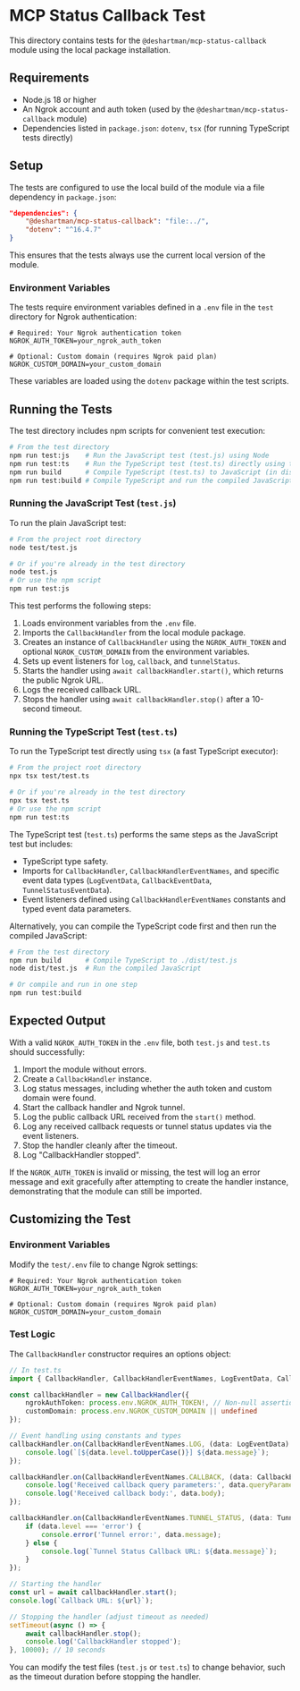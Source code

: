 # MCP Status Callback Test

This directory contains tests for the `@deshartman/mcp-status-callback` module using the local package installation.

## Requirements

- Node.js 18 or higher
- An Ngrok account and auth token (used by the `@deshartman/mcp-status-callback` module)
- Dependencies listed in `package.json`: `dotenv`, `tsx` (for running TypeScript tests directly)

## Setup

The tests are configured to use the local build of the module via a file dependency in `package.json`:

```json
"dependencies": {
    "@deshartman/mcp-status-callback": "file:../",
    "dotenv": "^16.4.7"
}
```

This ensures that the tests always use the current local version of the module.

### Environment Variables

The tests require environment variables defined in a `.env` file in the `test` directory for Ngrok authentication:

```dotenv
# Required: Your Ngrok authentication token
NGROK_AUTH_TOKEN=your_ngrok_auth_token

# Optional: Custom domain (requires Ngrok paid plan)
NGROK_CUSTOM_DOMAIN=your_custom_domain
```

These variables are loaded using the `dotenv` package within the test scripts.

## Running the Tests

The test directory includes npm scripts for convenient test execution:

```bash
# From the test directory
npm run test:js    # Run the JavaScript test (test.js) using Node
npm run test:ts    # Run the TypeScript test (test.ts) directly using tsx
npm run build      # Compile TypeScript (test.ts) to JavaScript (in dist/)
npm run test:build # Compile TypeScript and run the compiled JavaScript test
```

### Running the JavaScript Test (`test.js`)

To run the plain JavaScript test:

```bash
# From the project root directory
node test/test.js

# Or if you're already in the test directory
node test.js
# Or use the npm script
npm run test:js
```

This test performs the following steps:
1. Loads environment variables from the `.env` file.
2. Imports the `CallbackHandler` from the local module package.
3. Creates an instance of `CallbackHandler` using the `NGROK_AUTH_TOKEN` and optional `NGROK_CUSTOM_DOMAIN` from the environment variables.
4. Sets up event listeners for `log`, `callback`, and `tunnelStatus`.
5. Starts the handler using `await callbackHandler.start()`, which returns the public Ngrok URL.
6. Logs the received callback URL.
7. Stops the handler using `await callbackHandler.stop()` after a 10-second timeout.

### Running the TypeScript Test (`test.ts`)

To run the TypeScript test directly using `tsx` (a fast TypeScript executor):

```bash
# From the project root directory
npx tsx test/test.ts

# Or if you're already in the test directory
npx tsx test.ts
# Or use the npm script
npm run test:ts
```

The TypeScript test (`test.ts`) performs the same steps as the JavaScript test but includes:
- TypeScript type safety.
- Imports for `CallbackHandler`, `CallbackHandlerEventNames`, and specific event data types (`LogEventData`, `CallbackEventData`, `TunnelStatusEventData`).
- Event listeners defined using `CallbackHandlerEventNames` constants and typed event data parameters.

Alternatively, you can compile the TypeScript code first and then run the compiled JavaScript:

```bash
# From the test directory
npm run build      # Compile TypeScript to ./dist/test.js
node dist/test.js  # Run the compiled JavaScript

# Or compile and run in one step
npm run test:build
```

## Expected Output

With a valid `NGROK_AUTH_TOKEN` in the `.env` file, both `test.js` and `test.ts` should successfully:
1. Import the module without errors.
2. Create a `CallbackHandler` instance.
3. Log status messages, including whether the auth token and custom domain were found.
4. Start the callback handler and Ngrok tunnel.
5. Log the public callback URL received from the `start()` method.
6. Log any received callback requests or tunnel status updates via the event listeners.
7. Stop the handler cleanly after the timeout.
8. Log "CallbackHandler stopped".

If the `NGROK_AUTH_TOKEN` is invalid or missing, the test will log an error message and exit gracefully after attempting to create the handler instance, demonstrating that the module can still be imported.

## Customizing the Test

### Environment Variables

Modify the `test/.env` file to change Ngrok settings:

```dotenv
# Required: Your Ngrok authentication token
NGROK_AUTH_TOKEN=your_ngrok_auth_token

# Optional: Custom domain (requires Ngrok paid plan)
NGROK_CUSTOM_DOMAIN=your_custom_domain
```

### Test Logic

The `CallbackHandler` constructor requires an options object:

```typescript
// In test.ts
import { CallbackHandler, CallbackHandlerEventNames, LogEventData, CallbackEventData, TunnelStatusEventData } from '@deshartman/mcp-status-callback';

const callbackHandler = new CallbackHandler({
    ngrokAuthToken: process.env.NGROK_AUTH_TOKEN!, // Non-null assertion used after check
    customDomain: process.env.NGROK_CUSTOM_DOMAIN || undefined
});

// Event handling using constants and types
callbackHandler.on(CallbackHandlerEventNames.LOG, (data: LogEventData) => {
    console.log(`[${data.level.toUpperCase()}] ${data.message}`);
});

callbackHandler.on(CallbackHandlerEventNames.CALLBACK, (data: CallbackEventData) => {
    console.log('Received callback query parameters:', data.queryParameters);
    console.log('Received callback body:', data.body);
});

callbackHandler.on(CallbackHandlerEventNames.TUNNEL_STATUS, (data: TunnelStatusEventData) => {
    if (data.level === 'error') {
        console.error('Tunnel error:', data.message);
    } else {
        console.log(`Tunnel Status Callback URL: ${data.message}`);
    }
});

// Starting the handler
const url = await callbackHandler.start();
console.log(`Callback URL: ${url}`);

// Stopping the handler (adjust timeout as needed)
setTimeout(async () => {
    await callbackHandler.stop();
    console.log('CallbackHandler stopped');
}, 10000); // 10 seconds
```

You can modify the test files (`test.js` or `test.ts`) to change behavior, such as the timeout duration before stopping the handler.
